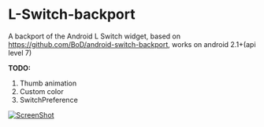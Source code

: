 L-Switch-backport
=================

A backport of the Android L Switch widget, based on https://github.com/BoD/android-switch-backport, works on android 2.1+(api level 7)

**TODO:**  
1. Thumb animation  
2. Custom color  
3. SwitchPreference

[![ScreenShot](http://i1.ytimg.com/vi/aksWmN35Ne8/mqdefault.jpg)](http://youtu.be/aksWmN35Ne8)
